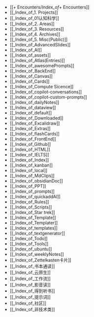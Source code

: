- [[+ Encounters/_Index_of_+ Encounters]]
- [[_Index_of_1. Projects]]
- [[_Index_of_01认知科学]]
- [[_Index_of_2. Areas]]
- [[_Index_of_3. Resources]]
- [[_Index_of_4. Archives]]
- [[_Index_of_5. Misc(Public)]]
- [[_Index_of_AdvancedSlides]]
- [[_Index_of_AI]]
- [[_Index_of_assets]]
- [[_Index_of_Atlas(Entries)]]
- [[_Index_of_awesomePrompts]]
- [[_Index_of_BackEnd]]
- [[_Index_of_Canvas]]
- [[_Index_of_Cards]]
- [[_Index_of_Compute Sicence]]
- [[_Index_of_copilot-conversations]]
- [[_Index_of_copilot-custom-prompts]]
- [[_Index_of_dailyNotes]]
- [[_Index_of_dataview]]
- [[_Index_of_default]]
- [[_Index_of_Downloaded]]
- [[_Index_of_Excalidraw]]
- [[_Index_of_Extras]]
- [[_Index_of_flashCards]]
- [[_Index_of_FrontEnd]]
- [[_Index_of_Github]]
- [[_Index_of_HTML]]
- [[_Index_of_IELTS]]
- [[_Index_of_Index]]
- [[_Index_of_kanban]]
- [[_Index_of_local]]
- [[_Index_of_MdClips]]
- [[_Index_of_obsidianDoc]]
- [[_Index_of_PPT]]
- [[_Index_of_prompts]]
- [[_Index_of_quickaddAI]]
- [[_Index_of_Rules]]
- [[_Index_of_Scripts]]
- [[_Index_of_Star trek]]
- [[_Index_of_Template]]
- [[_Index_of_Templater]]
- [[_Index_of_templates]]
- [[_Index_of_textgenerator]]
- [[_Index_of_Todo]]
- [[_Index_of_Tools]]
- [[_Index_of_ubuntu]]
- [[_Index_of_weeklyNotes]]
- [[_Index_of_Zettelkasten卡片]]
- [[_Index_of_书本通读]]
- [[_Index_of_云原生]]
- [[_Index_of_工作流]]
- [[_Index_of_影音读]]
- [[_Index_of_得到听书]]
- [[_Index_of_提示词]]
- [[_Index_of_社区]]
- [[_Index_of_非技术类]]